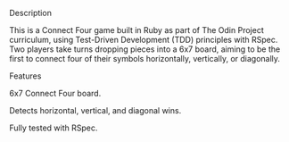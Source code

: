 Description

This is a Connect Four game built in Ruby as part of The Odin Project curriculum, using Test-Driven Development (TDD) principles with RSpec. Two players take turns dropping pieces into a 6x7 board, aiming to be the first to connect four of their symbols horizontally, vertically, or diagonally.

Features

6x7 Connect Four board.
<!-- Two-player mode (CLI). -->
<!-- Alternate turns between players. -->
Detects horizontal, vertical, and diagonal wins.
<!-- Detects draw conditions. -->
<!-- Input validation for column selection. -->
<!-- Unicode symbols for game pieces. -->
Fully tested with RSpec.